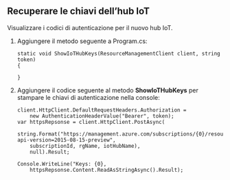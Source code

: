 ## Recuperare le chiavi dell’hub IoT
Visualizzare i codici di autenticazione per il nuovo hub IoT.

1. Aggiungere il metodo seguente a Program.cs:
   
    ```
    static void ShowIoTHubKeys(ResourceManagementClient client, string token)
    {
   
    }
    ```
2. Aggiungere il codice seguente al metodo **ShowIoTHubKeys** per stampare le chiavi di autenticazione nella console:
   
    ```
    client.HttpClient.DefaultRequestHeaders.Authorization = 
        new AuthenticationHeaderValue("Bearer", token);
    var httpsRepsonse = client.HttpClient.PostAsync(
        string.Format("https://management.azure.com/subscriptions/{0}/resourcegroups/{1}/providers/Microsoft.devices/IotHubs/{2}/listKeys?api-version=2015-08-15-preview", 
        subscriptionId, rgName, iotHubName),
        null).Result;
   
    Console.WriteLine("Keys: {0}, 
        httpsRepsonse.Content.ReadAsStringAsync().Result);
    ```

<!---HONumber=AcomDC_1203_2015-->